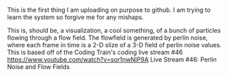 This is the first thing I am uploading on purpose to github. I am trying to learn the system so forgive me for any mishaps.

This is, should be, a visualization, a cool something, of a bunch of particles flowing through a flow field. 
The flowfield is generated by perlin noise, where each frame in time is a 2-D slize of a 3-D field of perlin noise values.
This is based off of the Coding Train's coding live stream #46 
https://www.youtube.com/watch?v=sor1nwNIP9A
Live Stream #46: Perlin Noise and Flow Fields
